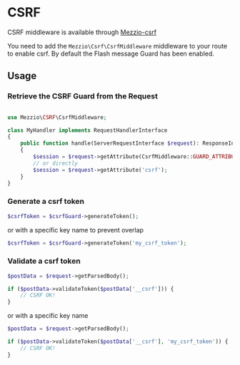# CSRF
CSRF middleware is available through [Mezzio-csrf](https://docs.mezzio.dev/mezzio-csrf)

You need to add the `Mezzio\Csrf\CsrfMiddleware` middleware to your route to enable csrf.
By default the Flash message Guard has been enabled.


## Usage

### Retrieve the CSRF Guard from the Request

```php 

use Mezzio\CSRF\CsrfMiddleware;

class MyHandler implements RequestHandlerInterface
{
    public function handle(ServerRequestInterface $request): ResponseInterface
    {
        $session = $request->getAttribute(CsrfMiddleware::GUARD_ATTRIBUTE);
        // or directly 
        $session = $request->getAttribute('csrf');
    }
}
```

### Generate a csrf token

```php 
$csrfToken = $csrfGuard->generateToken();
```

or with a specific key name to prevent overlap

```php
$csrfToken = $csrfGuard->generateToken('my_csrf_token'); 
```

### Validate a csrf token

```php 
$postData = $request->getParsedBody();

if ($postData->validateToken($postData['__csrf'])) {
    // CSRF OK!
}
```
or with a specific key name
```php 
$postData = $request->getParsedBody();

if ($postData->validateToken($postData['__csrf'], 'my_csrf_token')) {
    // CSRF OK!
}
```
